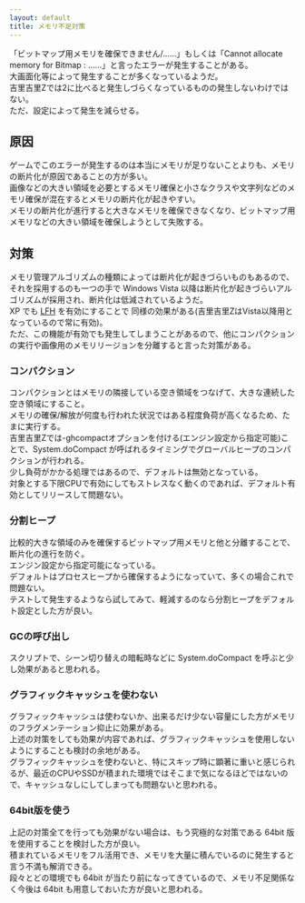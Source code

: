 ```yaml
---
layout: default
title: メモリ不足対策
---
```


「ビットマップ用メモリを確保できません/……」もしくは「Cannot allocate memory for Bitmap : ……」と言ったエラーが発生することがある。  
大画面化等によって発生することが多くなっているようだ。  
吉里吉里Zでは2に比べると発生しづらくなっているものの発生しないわけではない。  
ただ、設定によって発生を減らせる。  

## 原因
ゲームでこのエラーが発生するのは本当にメモリが足りないことよりも、メモリの断片化が原因であることの方が多い。  
画像などの大きい領域を必要とするメモリ確保と小さなクラスや文字列などのメモリ確保が混在するとメモリの断片化が起きやすい。  
メモリの断片化が進行すると大きなメモリを確保できなくなり、ビットマップ用メモリなどの大きい領域を確保しようとして失敗する。

## 対策
メモリ管理アルゴリズムの種類によっては断片化が起きづらいものもあるので、それを採用するのも一つの手で Windows Vista 以降は断片化が起きづらいアルゴリズムが採用され、断片化は低減されているようだ。  
XP でも  [LFH](https://msdn.microsoft.com/ja-jp/library/windows/desktop/aa366750%28v=vs.85%29.aspx) を有効にすることで 同様の効果がある(吉里吉里ZはVista以降用となっているので常に有効)。  
ただ、この機能が有効でも発生してしまうことがあるので、他にコンパクションの実行や画像用のメモリリージョンを分離すると言った対策がある。

### コンパクション
コンパクションとはメモリの隣接している空き領域をつなげて、大きな連続した空き領域にすること。  
メモリの確保/解放が何度も行われた状況ではある程度負荷が高くなるため、たまに実行する。  
吉里吉里Zでは-ghcompactオプションを付ける(エンジン設定から指定可能)ことで、System.doCompact が呼ばれるタイミングでグローバルヒープのコンパクションが行われる。  
少し負荷がかかる処理ではあるので、デフォルトは無効となっている。  
対象とする下限CPUで有効にしてもストレスなく動くのであれば、デフォルト有効としてリリースして問題ない。

### 分割ヒープ
比較的大きな領域のみを確保するビットマップ用メモリと他と分離することで、断片化の進行を防ぐ。  
エンジン設定から指定可能になっている。  
デフォルトはプロセスヒープから確保するようになっていて、多くの場合これで問題ない。  
テストして発生するようなら試してみて、軽減するのなら分割ヒープをデフォルト設定とした方が良い。

### GCの呼び出し
スクリプトで、シーン切り替えの暗転時などに System.doCompact を呼ぶと少し効果があると思われる。

### グラフィックキャッシュを使わない
グラフィックキャッシュは使わないか、出来るだけ少ない容量にした方がメモリのフラグメンテーション抑止に効果がある。  
上述の対策をしても効果が内容であれば、グラフィックキャッシュを使用しないようにすることも検討の余地がある。  
グラフィックキャッシュを使わないと、特にスキップ時に顕著に重いと感じられるが、最近のCPUやSSDが積まれた環境ではそこまで気になるほどではないので、キャッシュなしにしてしまっても問題ないと思われる。

### 64bit版を使う
上記の対策全てを行っても効果がない場合は、もう究極的な対策である 64bit 版を使用することを検討した方が良い。  
積まれているメモリをフル活用でき、メモリを大量に積んでいるのに発生すると言う不満も解消できる。  
段々とどの環境でも 64bit が当たり前になってきているので、メモリ不足関係なく今後は 64bit も用意しておいた方が良いと思われる。